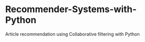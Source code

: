 # Recommender-Systems-with-Python

Article recommendation using Collaborative filtering with Python 
